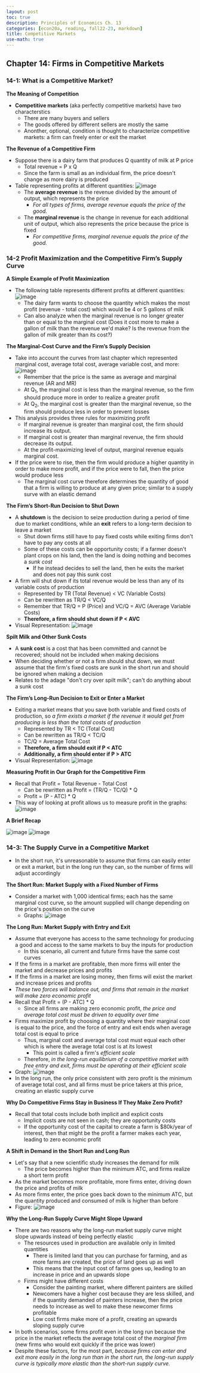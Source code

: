 ```yaml
---
layout: post
toc: true
description: Principles of Economics Ch. 13
categories: [econ20a, reading, fall22-23, markdown]
title: Competitive Markets
use-math: true
---
```


## Chapter 14: Firms in Competitive Markets

### 14-1: What is a Competitive Market?

**The Meaning of Competition**

- **Competitive markets** (aka perfectly competitive markets) have two characterstics
    - There are many buyers and sellers
    - The goods offered by different sellers are mostly the same
    - Anonther, optional, condition is thought to characterize competitive markets: a firm can freely enter or exit the market

**The Revenue of a Competitive Firm**

- Suppose there is a dairy farm that produces Q quantity of milk at P price
    - Total revenue = P x Q
    - Since the farm is small as an individual firm, the price doesn't change as more dairy is produced
- Table representing profits at different quantities: ![image](https://user-images.githubusercontent.com/54915685/202630039-be61aab9-1c8a-41b1-a65a-3b4cc8e054c4.png)
    - The **average revenue** is the revenue divided by the amount of output, which represents the price
        - *For all types of firms, average revenue equals the price of the good.*
    - The **marginal revenue** is the change in revenue for each additional unit of output, which also represents the price because the price is fixed
        -  *For competitive firms, marginal revenue equals the price of the good.*

### 14-2 Profit Maximization and the Competitive Firm’s Supply Curve

**A Simple Example of Profit Maximization**

- The following table represents different profits at different quantities: ![image](https://user-images.githubusercontent.com/54915685/202630690-1c60eeaf-a7d5-410d-865b-6640426cef99.png)
    - The dairy farm wants to choose the quantity which makes the most profit (revenue - total cost) which would be 4 or 5 gallons of milk
    - Can also analyze when the marginal revenue is no longer greater than or equal to the marginal cost (Does it cost more to make a gallon of milk than the revenue we'd make? Is the revenue from the gallon of milk greater than its cost?)

**The Marginal-Cost Curve and the Firm’s Supply Decision**

- Take into account the curves from last chapter which represented marginal cost, average total cost, average variable cost, and more: ![image](https://user-images.githubusercontent.com/54915685/202631250-d63bbe83-b956-4681-a467-5167fb9b36a8.png)
    - Remember that the price is the same as average and marginal revenue (AR and MR)
    - At Q<sub>1</sub>, the marginal cost is less than the marginal revenue, so the firm should produce more in order to realize a greater profit
    - At Q<sub>2</sub>, the marginal cost is greater than the marginal revenue, so the firm should produce less in order to prevent losses
- This analysis provides three rules for maximizing profit
    - If marginal revenue is greater than marginal cost, the firm should increase its output.
    - If marginal cost is greater than marginal revenue, the firm should decrease its output.
    - At the profit-maximizing level of output, marginal revenue equals marginal cost.
- If the price were to rise, then the firm would produce a higher quantity in order to make more profit, and if the price were to fall, then the price would produce less
    - The marginal cost curve therefore determines the quantity of good that a firm is willing to produce at any given price; similar to a supply surve with an elastic demand

**The Firm’s Short-Run Decision to Shut Down**

- A **shutdown** is the decision to seize production during a period of time due to market conditions, while an **exit** refers to a long-term decision to leave a market
    - Shut down firms still have to pay fixed costs while exiting firms don't have to pay any costs at all
    - Some of these costs can be opportunity costs; if a farmer doesn't plant crops on his land, then the land is doing nothing and becomes a *sunk cost*
        - If he instead decides to sell the land, then he exits the market and does not pay this sunk cost
- A firm will shut down if its total revenue would be less than any of its variable costs of production
    - Represented by TR (Total Revenue) < VC (Variable Costs)
    - Can be rewritten as TR/Q < VC/Q
    - Remember that TR/Q = P (Price) and VC/Q = AVC (Average Variable Costs)
    - **Therefore, a firm should shut down if P < AVC**
- Visual Representation: ![image](https://user-images.githubusercontent.com/54915685/202632573-e3fb1664-1e06-4425-8d8a-8cd1c268da97.png)

**Spilt Milk and Other Sunk Costs**

- A **sunk cost** is a cost that has been committed and cannot be recovered; should not be included when making decisions
- When deciding whether or not a firm should shut down, we must assume that the firm's fixed costs are sunk in the short run and should be ignored when making a decision
- Relates to the adage "don't cry over spilt milk"; can't do anything about a sunk cost

**The Firm’s Long-Run Decision to Exit or Enter a Market**

- Exiting a market means that you save both variable and fixed costs of production, so *a firm exists a market if the revenue it would get from producing is less than the total costs of production*
    - Represented by TR < TC (Total Cost)
    - Can be rewritten as TR/Q < TC/Q
    - TC/Q = Average Total Cost
    - **Therefore, a firm should exit if P < ATC**
    - **Additionally, a firm should enter if P > ATC**
- Visual Representation: ![image](https://user-images.githubusercontent.com/54915685/202633351-84767031-8a36-435d-9f7b-4065a3923568.png)

**Measuring Profit in Our Graph for the Competitive Firm**

- Recall that Profit = Total Revenue - Total Cost
    - Can be rewritten as Profit = (TR/Q - TC/Q) * Q
    - Profit = (P - ATC) * Q
- This way of looking at profit allows us to measure profit in the graphs: ![image](https://user-images.githubusercontent.com/54915685/202633651-51538f02-4a5b-4491-a0f8-6144525f7312.png)

**A Brief Recap**

![image](https://user-images.githubusercontent.com/54915685/202633770-255a2edf-4d7a-4b1a-b931-a978b34a3956.png)
![image](https://user-images.githubusercontent.com/54915685/202633803-6174fb86-705b-4828-bc87-9ff7e5ea4bbc.png)

### 14-3: The Supply Curve in a Competitive Market

- In the short run, it's unreasonable to assume that firms can easily enter or exit a market, but in the long run they can, so the number of firms will adjust accordingly

**The Short Run: Market Supply with a Fixed Number of Firms**

- Consider a market with 1,000 identical firms; each has the same marginal cost curve, so the amount supplied will change depending on the price's position on the curve
    - Graphs: ![image](https://user-images.githubusercontent.com/54915685/202634311-54774464-2501-4e27-9b1b-2e2c76af25e1.png)

**The Long Run: Market Supply with Entry and Exit**

- Assume that everyone has access to the same technology for producing a good and access to the same markets to buy the inputs for production
    - In this scenario, all current and future firms have the same cost curves
- If the firms in a market are profitable, then more firms will enter the market and decrease prices and profits
- If the firms in a market are losing money, then firms will exist the market and increase prices and profits
- *These two forces will balance out, and firms that remain in the market will make zero economic profit*
- Recall that Profit = (P - ATC) * Q
    - Since all firms are making zero economic profit, *the price and average total cost must be driven to equality over time*
- Firms maximize profit by choosing a quantity where their marginal cost is equal to the price, and the force of entry and exit ends when average total cost is equal to price
    - Thus, marginal cost and average total cost must equal each other which is where the average total cost is at its lowest
        - This point is called a firm's *efficient scale*
    - Therefore, *in the long-run equilibrium of a competitive market with free entry and exit, firms must be operating at their efficient scale*
- Graph: ![image](https://user-images.githubusercontent.com/54915685/202635238-06e4635d-3bd0-4d72-82b0-a4ea5e161929.png)
- In the long run, the only price consistent with zero profit is the minimum of average total cost, and all firms must be price takers at this price, creating an elastic supply curve

**Why Do Competitive Firms Stay in Business If They Make Zero Profit?**

- Recall that total costs include both implicit and explicit costs
    - Implicit costs are not seen in cash; they are opportunity costs
    - If the opportunity cost of the capital to create a farm is $80k/year of interest, then that might be the profit a farmer makes each year, leading to zero economic profit

**A Shift in Demand in the Short Run and Long Run**

- Let's say that a new scientific study increases the demand for milk
    - The price becomes higher than the minimum ATC, and firms realize a short term profit
- As the market becomes more profitable, more firms enter, driving down the price and profits of milk
- As more firms enter, the price goes back down to the minimum ATC, but the quantity produced and consumed of milk is higher than before
- Figure: ![image](https://user-images.githubusercontent.com/54915685/202636016-bbd31c7d-d11a-4c91-927e-9d9a41f0121f.png)

**Why the Long-Run Supply Curve Might Slope Upward**

- There are two reasons why the long-run market supply curve might slope upwards instead of being perfectly elastic
    - The resources used in production are available only in limited quantities
        - There is limited land that you can purchase for farming, and as more farms are created, the price of land goes up as well
        - This means that the input cost of farms goes up, leading to an increase in price and an upwards slope
    - Firms might have different costs
        - Consider the painting market, where different painters are skilled
        - Newcomers have a higher cost because they are less skilled, and if the quantity demanded of painters increase, then the price needs to increase as well to make these newcomer firms profitable
        - Low cost firms make more of a profit, creating an upwards sloping supply curve
- In both scenarios, some firms profit even in the long run because the price in the market reflects the average total cost of the *marginal firm* (new firms who would exit quickly if the price was lower)
- Despite these factors, for the most part, *because firms can enter and exit more easily in the long run than in the short run, the long-run supply curve is typically more elastic than the short-run supply curve.*